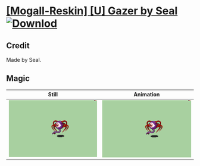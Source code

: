 # [\[Mogall-Reskin\] \[U\] Gazer by Seal](./) [![Downlod](https://img.shields.io/badge/Download--red?style=social&logo=github)](https://minhaskamal.github.io/DownGit/#/home?url=https://github.com/Klokinator/FE-Repo/tree/main/Battle%20Animations%2FMonsters%20-%20Basic%20Types%2F%5BMogall-Reskin%5D%20%5BU%5D%20Gazer%20by%20Seal%2F6.%20Magic)

## Credit

Made by Seal.

## Magic

| Still | Animation |
| :---: | :-------: |
| ![Magic still](./Magic_000.png) | ![Magic animation](./Magic.gif) |
